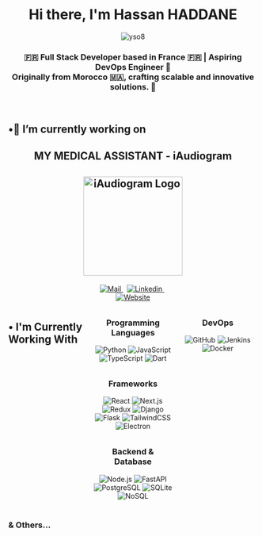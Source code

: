 <div align="center">
  <h1>Hi there, I'm Hassan HADDANE</h1>
</div>

<div align="center"> 
  <img src="https://komarev.com/ghpvc/?username=hassanhaddane&label=.Views&color=736751&style=for-the-badge" alt="yso8" /> 
</div>

<h3 align="center">🇫🇷 Full Stack Developer based in France 🇫🇷 | Aspiring DevOps Engineer 🌟
  <br>
Originally from Morocco 🇲🇦, crafting scalable and innovative solutions. 🚀</h3>

<br>

<h2 align="left">•🔭 I’m currently working on</h2>
</div>
<h2 align="center">
        MY MEDICAL ASSISTANT - iAudiogram
</h2>
<h2 align="center">
    <a href="https://iaudiogram.com" target="_blank">
        <img src="https://iaudiogram.com/wp-content/uploads/2022/03/cropped-Logo-iaudiogram2.png" alt="iAudiogram Logo" style="width: 200px; target="_blank" ">
    </a>
</h2>
<div align="center" style="display: grid; grid-template-columns: repeat(auto-fill, minmax(140px, 1fr)); gap: 10px; justify-items: center;">

<br>

<div align="center">
  <a href="mailto:hassanhaddane33s@gmail.com" target="_blank" rel="noreferrer">
    <img alt="Mail" src="https://img.shields.io/badge/Gmail-D14836?style=for-the-badge&logo=gmail&logoColor=white"/>
  </a>
  &nbsp;
  <a href="https://www.linkedin.com/in/hassanhaddane/" target="_blank" rel="noreferrer">
    <img alt="Linkedin" src="https://img.shields.io/badge/LinkedIn-0077B5?style=for-the-badge&logo=linkedin&logoColor=white" />
  </a>
  &nbsp;
  <a href="https://www.hassanhaddane.com" target="_blank" rel="noreferrer">
    <img alt="Website" src="https://img.shields.io/badge/My.portfolio-D6CAB1?style=for-the-badge&logo=readme&logoColor=white" />
  </a>
</div>

<br>

<h2 align="left">• I'm Currently Working With</h2>

<div align="center" style="display: grid; grid-template-columns: repeat(auto-fill, minmax(140px, 1fr)); gap: 10px; justify-items: center;">
  <!-- Programming Languages -->
  <div>
    <h3>Programming Languages</h3>
    <img alt="Python" src="https://img.shields.io/badge/Python-3776AB.svg?style=for-the-badge&logo=python&logoColor=white">
    <img alt="JavaScript" src="https://img.shields.io/badge/JavaScript-F7DF1E.svg?style=for-the-badge&logo=javascript&logoColor=black">
    <img alt="TypeScript" src="https://img.shields.io/badge/TypeScript-007ACC.svg?style=for-the-badge&logo=typescript&logoColor=white">
    <img alt="Dart" src="https://img.shields.io/badge/Dart-0175C2.svg?style=for-the-badge&logo=dart&logoColor=white">
  </div>

  <!-- Frameworks -->
  <div>
    <h3>Frameworks</h3>
    <img alt="React" src="https://img.shields.io/badge/React-61DAFB.svg?style=for-the-badge&logo=react&logoColor=black">
    <img alt="Next.js" src="https://img.shields.io/badge/Next.js-000000.svg?style=for-the-badge&logo=nextdotjs&logoColor=white">
    <img alt="Redux" src="https://img.shields.io/badge/Redux-764ABC.svg?style=for-the-badge&logo=redux&logoColor=white">
    <img alt="Django" src="https://img.shields.io/badge/Django-092E20.svg?style=for-the-badge&logo=django&logoColor=white">
    <img alt="Flask" src="https://img.shields.io/badge/Flask-000000.svg?style=for-the-badge&logo=flask&logoColor=white">
    <img alt="TailwindCSS" src="https://img.shields.io/badge/Tailwind_CSS-06B6D4.svg?style=for-the-badge&logo=tailwindcss&logoColor=white">
    <img alt="Electron" src="https://img.shields.io/badge/Electron-47848F.svg?style=for-the-badge&logo=electron&logoColor=white">
  </div>

  <!-- Backend & Database -->
  <div>
    <h3>Backend & Database</h3>
    <img alt="Node.js" src="https://img.shields.io/badge/Node.js-339933.svg?style=for-the-badge&logo=nodedotjs&logoColor=white">
    <img alt="FastAPI" src="https://img.shields.io/badge/FastAPI-009688.svg?style=for-the-badge&logo=fastapi&logoColor=white">
    <img alt="PostgreSQL" src="https://img.shields.io/badge/PostgreSQL-4169E1.svg?style=for-the-badge&logo=postgresql&logoColor=white">
    <img alt="SQLite" src="https://img.shields.io/badge/SQLite-003B57.svg?style=for-the-badge&logo=sqlite&logoColor=white">
    <img alt="NoSQL" src="https://img.shields.io/badge/NoSQL-00E676.svg?style=for-the-badge&logo=nosql&logoColor=white">
  </div>
  </div>

  <!-- DevOps -->
  <div>
    <h3>DevOps</h3>
    <img alt="GitHub" src="https://img.shields.io/badge/GitHub-181717.svg?style=for-the-badge&logo=github&logoColor=white">
    <img alt="Jenkins" src="https://img.shields.io/badge/Jenkins-D24939.svg?style=for-the-badge&logo=jenkins&logoColor=white">
    <img alt="Docker" src="https://img.shields.io/badge/Docker-2496ED.svg?style=for-the-badge&logo=docker&logoColor=white">
  </div>
</div>



<br>
      <h3>& Others...</h3>






